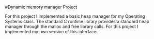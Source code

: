 #Dynamic memory manager Project

For this project I implemented a basic heap manager for my Operating Systems class. The standard C runtime library provides a standard heap manager through the malloc and free library calls. For this project I implemented my own version of this interface.

